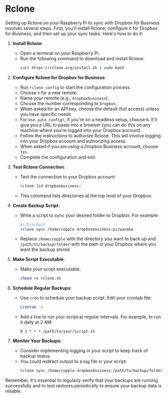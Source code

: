 # Rclone

Setting up Rclone on your Raspberry Pi to sync with Dropbox for Business involves several steps. First, you'll install Rclone, configure it for Dropbox for Business, and then set up your sync tasks. Here's how to do it:

1. **Install Rclone**:
   - Open a terminal on your Raspberry Pi.
   - Run the following command to download and install Rclone:
     ```bash
     curl https://rclone.org/install.sh | sudo bash
     ```

2. **Configure Rclone for Dropbox for Business**:
   - Run `rclone config` to start the configuration process.
   - Choose `n` for a new remote.
   - Name your remote (e.g., `dropboxbusiness`).
   - Choose the number corresponding to `Dropbox`.
   - When asked for an API key, choose the default (full access) unless you have specific needs.
   - For `Use auto config?`, if you're on a headless setup, choose `N`. It'll give you a URL to paste into a browser (you can do this on any machine where you're logged into your Dropbox account).
   - Follow the instructions to authorize Rclone. This will involve logging into your Dropbox account and authorizing access.
   - When asked if you are using a Dropbox Business account, choose `Yes`.
   - Complete the configuration and exit.

3. **Test Rclone Connection**:
   - Test the connection to your Dropbox account:
     ```bash
     rclone lsd dropboxbusiness:
     ```
   - This command lists directories at the top level of your Dropbox.

4. **Create Backup Script**:
   - Write a script to sync your desired folder to Dropbox. For example:
     ```bash
     #!/bin/bash
     rclone sync /home/copple dropboxbusiness:pi/wanaka
     ```
   - Replace `/home/copple` with the directory you want to back up and `/path/to/backup/folder` with the path in your Dropbox where you want the backup stored.

5. **Make Script Executable**:
   - Make your script executable:
     ```bash
     chmod +x rclone.sh
     ```

6. **Schedule Regular Backups**:
   - Use `cron` to schedule your backup script. Edit your crontab file:
     ```bash
     crontab -e
     ```
   - Add a line to run your script at regular intervals. For example, to run it daily at 2 AM:
     ```
     0 2 * * * /path/to/your/script.sh
     ```

7. **Monitor Your Backups**:
   - Consider implementing logging in your script to keep track of backup status.
   - You could redirect output to a log file in your script:
     ```bash
     rclone sync /home/copple dropboxbusiness:/path/to/backup/folder >> /var/log/rclone_backup.log 2>&1
     ```

Remember, it's essential to regularly verify that your backups are running successfully and to test restores periodically to ensure your backup data is reliable.